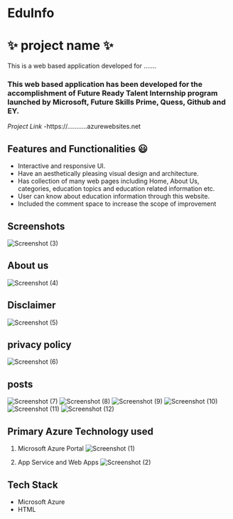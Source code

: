 # EduInfo
# ✨ project name ✨

This is a web based application developed for .......

### This web based application has been developed for the accomplishment of Future Ready Talent Internship program launched by Microsoft, Future Skills Prime, Quess, Github and EY.


*Project Link* -https://...........azurewebsites.net

## Features and Functionalities 😃

- Interactive and responsive UI.
- Have an aesthetically pleasing visual design and architecture.
- Has collection of many web pages including Home, About Us, categories, education topics and education related information etc.
- User can know about education information through this website.
- Included the comment space to increase the scope of improvement 

## Screenshots
![Screenshot (3)](https://user-images.githubusercontent.com/116800248/204778200-be6ad75f-28bd-4629-81ff-5ceb62d5e809.png)

## About us
![Screenshot (4)](https://user-images.githubusercontent.com/116800248/204778429-eaa73251-2bc1-4081-ad5d-7d794a3ea0f5.png)

## Disclaimer
![Screenshot (5)](https://user-images.githubusercontent.com/116800248/204778549-00891940-59e9-4b0f-bfd8-8c5ef5a439ed.png)

## privacy policy
![Screenshot (6)](https://user-images.githubusercontent.com/116800248/204778634-5b5eb691-4b05-4be6-9a57-f3c8b8689fc2.png)

## posts
![Screenshot (7)](https://user-images.githubusercontent.com/116800248/204778923-04c4125a-4779-452e-9db0-d11c822c7cc5.png)
![Screenshot (8)](https://user-images.githubusercontent.com/116800248/204779049-c61bb0cd-1291-49e4-acf0-55e513df7a9c.png)
![Screenshot (9)](https://user-images.githubusercontent.com/116800248/204779086-463d78ba-d40a-4180-9a7d-bdf80d2e6f74.png)
![Screenshot (10)](https://user-images.githubusercontent.com/116800248/204779117-0858f811-32b0-461a-8eab-5d195d6bca66.png)
![Screenshot (11)](https://user-images.githubusercontent.com/116800248/204779148-42dd51dd-054a-4e44-84d6-3330642e4c00.png)
![Screenshot (12)](https://user-images.githubusercontent.com/116800248/204778988-4402425f-72c3-4546-8e36-9c051eaaeb93.png)

## Primary Azure Technology used
1. Microsoft Azure Portal
![Screenshot (1)](https://user-images.githubusercontent.com/116800248/204779217-c459436a-350f-442e-9e81-dc0e2b15e2af.png)

2. App Service and Web Apps
![Screenshot (2)](https://user-images.githubusercontent.com/116800248/204779265-238af0c1-9343-4378-9259-4a547be9bbb5.png)

## Tech Stack
- Microsoft Azure
- HTML
